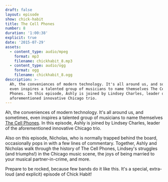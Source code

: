 ```yaml
---
draft: false
layout: episode
show: chick-habit
title: The Cell Phones
number: 8
duration: '1:00:38'
explicit: true
date: '2015-07-29'
assets:
  - content_type: audio/mpeg
    format: mp3
    filename: chickhabit_8.mp3
  - content_type: audio/ogg
    format: ogg
    filename: chickhabit_8.ogg
description: >-
  Ah, the conveniences of modern technology. It's all around us, and sometimes,
  even inspires a talented group of musicians to name themselves The Cell
  Phones. In this episode, Ashly is joined by Lindsey Charles, leader of the
  aforementioned innovative Chicago trio.
---
```

Ah, the conveniences of modern technology. It's all around us, and sometimes, even inspires a talented group of musicians to name themselves [The Cell Phones](http://cellphonesband.com). In this episode, Ashly is joined by Lindsey Charles, leader of the aforementioned innovative Chicago trio.

Also on this episode, Nicholas, who is normally trapped behind the board, occasionally pops in with a few lines of commentary. Together, Ashly and Nicholas walk through the history of The Cell Phones, Lindsey's struggles (and triumphs!) in the Chicago music scene, the joys of being married to your musical partner-in-crime, and more.

Prepare to be rocked, because few bands do it like this. It's a special, extra-loud (and explicit) episode of Chick Habit!